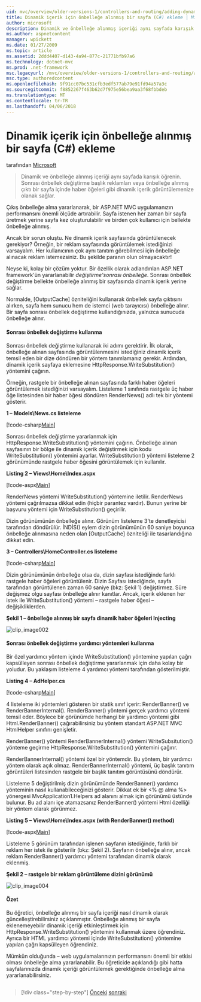 ```yaml
---
uid: mvc/overview/older-versions-1/controllers-and-routing/adding-dynamic-content-to-a-cached-page-cs
title: Dinamik içerik için önbelleğe alınmış bir sayfa (C#) ekleme | Microsoft Docs
author: microsoft
description: Dinamik ve önbelleğe alınmış içeriği aynı sayfada karışık öğrenin. Sonrası önbellek değiştirme başlık reklamları o gibi dinamik içerik görüntülemenize olanak sağlar...
ms.author: aspnetcontent
manager: wpickett
ms.date: 01/27/2009
ms.topic: article
ms.assetid: 2ddd4407-d143-4a94-877c-21771bfb97a6
ms.technology: dotnet-mvc
ms.prod: .net-framework
msc.legacyurl: /mvc/overview/older-versions-1/controllers-and-routing/adding-dynamic-content-to-a-cached-page-cs
msc.type: authoredcontent
ms.openlocfilehash: 9f91cc07bc531cfb3edf577ab79e91fd94a57a3c
ms.sourcegitcommit: f8852267f463b62d7f975e56bea9aa3f68fbbdeb
ms.translationtype: MT
ms.contentlocale: tr-TR
ms.lasthandoff: 04/06/2018
---
```

<a name="adding-dynamic-content-to-a-cached-page-c"></a>Dinamik içerik için önbelleğe alınmış bir sayfa (C#) ekleme
====================
tarafından [Microsoft](https://github.com/microsoft)

> Dinamik ve önbelleğe alınmış içeriği aynı sayfada karışık öğrenin. Sonrası önbellek değiştirme başlık reklamları veya önbelleğe alınmış çıktı bir sayfa içinde haber öğeleri gibi dinamik içerik görüntülemenize olanak sağlar.


Çıkış önbelleğe alma yararlanarak, bir ASP.NET MVC uygulamanızın performansını önemli ölçüde artırabilir. Sayfa istenen her zaman bir sayfa üretmek yerine sayfa kez oluşturulabilir ve birden çok kullanıcı için bellekte önbelleğe alınmış.

Ancak bir sorun oluştu. Ne dinamik içerik sayfasında görüntülenecek gerekiyor? Örneğin, bir reklam sayfasında görüntülemek istediğinizi varsayalım. Her kullanıcının çok aynı tanıtım görebilmesi için önbelleğe alınacak reklam istemezsiniz. Bu şekilde paranın olun olmayacaktır!

Neyse ki, kolay bir çözüm yoktur. Bir özellik olarak adlandırılan ASP.NET framework'ün yararlanabilir *değiştirme'sonrası önbelleğe*. Sonrası önbellek değiştirme bellekte önbelleğe alınmış bir sayfasında dinamik içerik yerine sağlar.


Normalde, [OutputCache] özniteliğini kullanarak önbellek sayfa çıktısını alırken, sayfa hem sunucu hem de istemci (web tarayıcısı) önbelleğe alınır. Bir sayfa sonrası önbellek değiştirme kullandığınızda, yalnızca sunucuda önbelleğe alınır.


#### <a name="using-post-cache-substitution"></a>Sonrası önbellek değiştirme kullanma

Sonrası önbellek değiştirme kullanarak iki adımı gerektirir. İlk olarak, önbelleğe alınan sayfasında görüntülenmesini istediğiniz dinamik içerik temsil eden bir dize döndüren bir yöntem tanımlamanız gerekir. Ardından, dinamik içerik sayfaya eklemesine HttpResponse.WriteSubstitution() yöntemini çağırın.

Örneğin, rastgele bir önbelleğe alınan sayfasında farklı haber öğeleri görüntülemek istediğinizi varsayalım. Listeleme 1 sınıfında rastgele üç haber öğe listesinden bir haber öğesi döndüren RenderNews() adlı tek bir yöntemi gösterir.

**1 – Models\News.cs listeleme**

[!code-csharp[Main](adding-dynamic-content-to-a-cached-page-cs/samples/sample1.cs)]

Sonrası önbellek değiştirme yararlanmak için HttpResponse.WriteSubstitution() yöntemini çağırın. Önbelleğe alınan sayfasının bir bölge ile dinamik içerik değiştirmek için kodu WriteSubstitution() yöntemini ayarlar. WriteSubstitution() yöntemi listeleme 2 görünümünde rastgele haber öğesini görüntülemek için kullanılır.

**Listing 2 – Views\Home\Index.aspx**

[!code-aspx[Main](adding-dynamic-content-to-a-cached-page-cs/samples/sample2.aspx)]

RenderNews yöntemi WriteSubstitution() yöntemine iletilir. RenderNews yöntemi çağrılmazsa dikkat edin (hiçbir parantez vardır). Bunun yerine bir başvuru yöntemi için WriteSubstitution() geçirilir.

Dizin görünümünün önbelleğe alınır. Görünüm listeleme 3'te denetleyicisi tarafından döndürülür. İNDİS() eylem dizin görünümünün 60 saniye boyunca önbelleğe alınmasına neden olan [OutputCache] özniteliği ile tasarlandığına dikkat edin.

**3 – Controllers\HomeController.cs listeleme**

[!code-csharp[Main](adding-dynamic-content-to-a-cached-page-cs/samples/sample3.cs)]

Dizin görünümünün önbelleğe olsa da, dizin sayfası istediğinde farklı rastgele haber öğeleri görüntülenir. Dizin Sayfası istediğinde, sayfa tarafından görüntülenen zaman 60 saniye (bkz: Şekil 1) değiştirmez. Süre değişmez olgu sayfası önbelleğe alınır kanıtlar. Ancak, içerik eklenen her istek ile WriteSubstitution() yöntemi – rastgele haber öğesi – değişikliklerden.

**Şekil 1 – önbelleğe alınmış bir sayfa dinamik haber öğeleri Injecting**

![clip_image002](adding-dynamic-content-to-a-cached-page-cs/_static/image1.jpg)

#### <a name="using-post-cache-substitution-in-helper-methods"></a>Sonrası önbellek değiştirme yardımcı yöntemleri kullanma

Bir özel yardımcı yöntem içinde WriteSubstitution() yöntemine yapılan çağrı kapsülleyen sonrası önbellek değiştirme yararlanmak için daha kolay bir yoludur. Bu yaklaşım listeleme 4 yardımcı yöntemi tarafından gösterilmiştir.

**Listing 4 – AdHelper.cs**

[!code-csharp[Main](adding-dynamic-content-to-a-cached-page-cs/samples/sample4.cs)]

4 listeleme iki yöntemleri gösteren bir statik sınıf içerir: RenderBanner() ve RenderBannerInternal(). RenderBanner() yöntemi gerçek yardımcı yöntemi temsil eder. Böylece bir görünümde herhangi bir yardımcı yöntemi gibi Html.RenderBanner() çağırabilirsiniz bu yöntem standart ASP.NET MVC HtmlHelper sınıfını genişletir.

RenderBanner() yöntemi RenderBannerInternal() yöntemi WriteSubsitution() yönteme geçirme HttpResponse.WriteSubstitution() yöntemini çağırır.

RenderBannerInternal() yöntemi özel bir yöntemdir. Bu yöntem, bir yardımcı yöntem olarak açık olmaz. RenderBannerInternal() yöntemi, üç başlık tanıtım görüntüleri listesinden rastgele bir başlık tanıtım görüntüsünü döndürür.

Listeleme 5 değiştirilmiş dizin görünümünde RenderBanner() yardımcı yönteminin nasıl kullanabileceğinizi gösterir. Dikkat ek bir &lt;% @ alma %&gt; yönergesi MvcApplication1.Helpers ad alanını almak için görünümü üstünde bulunur. Bu ad alanı içe atamazsanız RenderBanner() yöntemi Html özelliği bir yöntem olarak görünmez.

**Listing 5 – Views\Home\Index.aspx (with RenderBanner() method)**

[!code-aspx[Main](adding-dynamic-content-to-a-cached-page-cs/samples/sample5.aspx)]

Listeleme 5 görünüm tarafından işlenen sayfanın istediğinde, farklı bir reklam her istek ile gösterilir (bkz: Şekil 2). Sayfanın önbelleğe alınır, ancak reklam RenderBanner() yardımcı yöntemi tarafından dinamik olarak eklenmiş.

**Şekil 2 – rastgele bir reklam görüntüleme dizini görünümü**

![clip_image004](adding-dynamic-content-to-a-cached-page-cs/_static/image2.jpg)

#### <a name="summary"></a>Özet

Bu öğretici, önbelleğe alınmış bir sayfa içeriği nasıl dinamik olarak güncelleştirebilirsiniz açıklanmıştır. Önbelleğe alınmış bir sayfa eklenemeyebilir dinamik içeriği etkinleştirmek için HttpResponse.WriteSubstitution() yöntemini kullanmak üzere öğrendiniz. Ayrıca bir HTML yardımcı yöntemi içinde WriteSubstitution() yöntemine yapılan çağrı kapsülleyen öğrendiniz.

Mümkün olduğunda – web uygulamalarınızın performansını önemli bir etkisi olması önbelleğe alma yararlanabilir. Bu öğreticide açıklandığı gibi hatta sayfalarınızda dinamik içeriği görüntülemek gerektiğinde önbelleğe alma yararlanabilirsiniz.

## 

## 

> [!div class="step-by-step"]
> [Önceki](improving-performance-with-output-caching-cs.md)
> [sonraki](creating-a-controller-cs.md)

